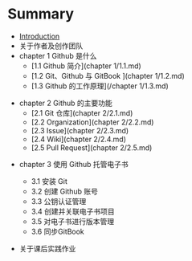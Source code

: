 # Summary

* [Introduction](README.md)
* 关于作者及创作团队
* chapter 1 Github 是什么
  * [1.1 Github 简介](chapter 1/1.1.md)
  * [1.2 Git、Github 与 GitBook ](chapter 1/1.2.md)
  * [1.3 Github 的工作原理](/chapter 1/1.3.md)
  
- chapter 2 Github 的主要功能
  - [2.1 Git 仓库](chapter 2/2.1.md)
  - [2.2 Organization](chapter 2/2.2.md)
  - [2.3 Issue](chapter 2/2.3.md)
  - [2.4 Wiki](chapter 2/2.4.md)
  - [2.5 Pull Request](chapter 2/2.5.md)
  
* chapter 3 使用 Github 托管电子书
  - 3.1 安装 Git
  - 3.2 创建 Github 账号
  - 3.3 公钥认证管理
  - 3.4 创建并关联电子书项目
  * 3.5 对电子书进行版本管理
  * 3.6 同步GitBook

* 关于课后实践作业




